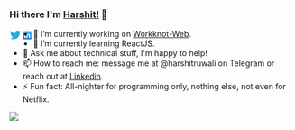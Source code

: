 ### Hi there I'm [Harshit!](https://harshitruwali.github.io) 👋
<a href="https://twitter.com/harshitruwali">
  <img align="left" alt="Harshit Ruwali | Twitter" width="21px" src="https://raw.githubusercontent.com/HarshitRuwali/HarshitRuwali/master/assets/twitter.svg" />
</a>
<a href="https://www.linkedin.com/in/harshitruwali/">
  <img align="left" alt="Harshit Ruwali | Linkedin" width="21px" src="https://raw.githubusercontent.com/HarshitRuwali/HarshitRuwali/master/assets/linkedin.png" />
</a>

<!--
**HarshitRuwali/HarshitRuwali** is a ✨ _special_ ✨ repository because its `README.md` (this file) appears on your GitHub profile.
- 👯 I’m looking to collaborate on ...
- 🤔 I’m looking for help with ...
- 😄 Pronouns: ... 
Here are some ideas to get you started:
-->
- 🔭 I’m currently working on [Workknot-Web](https://github.com/WorkKnot/Workknot-Web).
- 🌱 I’m currently learning ReactJS.
- 💬 Ask me about technical stuff, I'm happy to help!
- 📫 How to reach me: message me at @harshitruwali on Telegram or reach out at [Linkedin](http://linkedin.com/in/harshitruwali/).
- ⚡ Fun fact: All-nighter for programming only, nothing else, not even for Netflix.

<img src = "https://github-readme-stats.vercel.app/api?username=HarshitRuwali&&show_icons=true&title_color=fff&icon_color=79ff97&text_color=9f9f9f&bg_color=151515">